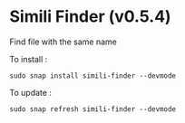 
# Simili Finder (v0.5.4)

Find file with the same name

To install :
```
sudo snap install simili-finder --devmode
```

To update :
```
sudo snap refresh simili-finder --devmode 
```

